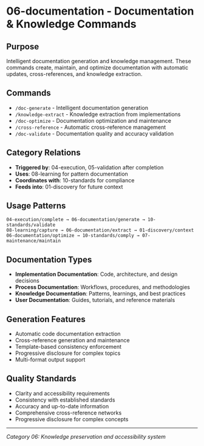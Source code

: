 # 06-documentation - Documentation & Knowledge Commands

## Purpose
Intelligent documentation generation and knowledge management. These commands create, maintain, and optimize documentation with automatic updates, cross-references, and knowledge extraction.

## Commands
- `/doc-generate` - Intelligent documentation generation
- `/knowledge-extract` - Knowledge extraction from implementations
- `/doc-optimize` - Documentation optimization and maintenance  
- `/cross-reference` - Automatic cross-reference management
- `/doc-validate` - Documentation quality and accuracy validation

## Category Relations
- **Triggered by**: 04-execution, 05-validation after completion
- **Uses**: 08-learning for pattern documentation
- **Coordinates with**: 10-standards for compliance
- **Feeds into**: 01-discovery for future context

## Usage Patterns
```
04-execution/complete → 06-documentation/generate → 10-standards/validate
08-learning/capture → 06-documentation/extract → 01-discovery/context
06-documentation/optimize → 10-standards/comply → 07-maintenance/maintain
```

## Documentation Types
- **Implementation Documentation**: Code, architecture, and design decisions
- **Process Documentation**: Workflows, procedures, and methodologies
- **Knowledge Documentation**: Patterns, learnings, and best practices
- **User Documentation**: Guides, tutorials, and reference materials

## Generation Features
- Automatic code documentation extraction
- Cross-reference generation and maintenance
- Template-based consistency enforcement
- Progressive disclosure for complex topics
- Multi-format output support

## Quality Standards
- Clarity and accessibility requirements
- Consistency with established standards
- Accuracy and up-to-date information
- Comprehensive cross-reference networks
- Progressive disclosure for complex concepts

---
*Category 06: Knowledge preservation and accessibility system*
